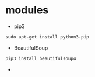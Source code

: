 # modules  

  * pip3  
  ```
  sudo apt-get install python3-pip
  ```

  * BeautifulSoup  
  ```
  pip3 install beautifulsoup4
  ```

  * 

